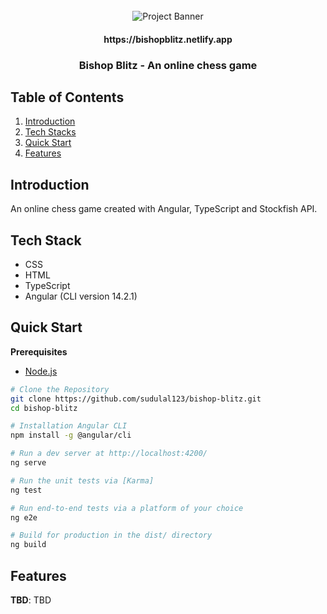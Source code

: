 <div align="center">
  <br />
    <a>
      <img src="https://github.com/sdulal123/chessMe/assets/86375908/fcaa7a1c-2ac0-4640-8bbe-3addd535c1f7" alt="Project Banner">
    </a>
  <br />
  <h4 align="center">https://bishopblitz.netlify.app</h4>
  <h3 align="center">Bishop Blitz - An online chess game</h3>
</div>

## <a name="table">Table of Contents</a>

1. [Introduction](#introduction)
2. [Tech Stacks](#tech-stacks)
3. [Quick Start](#quick-start)
4. [Features](#features)


## <a name="introduction"> Introduction </a>

An online chess game created with Angular, TypeScript and Stockfish API.

## <a name="tech-stacks"> Tech Stack </a>

- CSS
- HTML
- TypeScript
- Angular (CLI version 14.2.1)


## <a name="quick-start"> Quick Start </a>

**Prerequisites**

- [Node.js](https://nodejs.org/en)

```bash
# Clone the Repository
git clone https://github.com/sudulal123/bishop-blitz.git
cd bishop-blitz

# Installation Angular CLI
npm install -g @angular/cli

# Run a dev server at http://localhost:4200/
ng serve

# Run the unit tests via [Karma]
ng test

# Run end-to-end tests via a platform of your choice
ng e2e

# Build for production in the dist/ directory
ng build
```


## <a name="features"> Features </a>

**TBD**: TBD

<!--
5. [To-do](#to-do)

## <a name="to-do"> To-do </a>
- [ ] Page reload
- [ ] Sign-in button with pop-up login dialogue
- [ ] Alternative API to Imagin API for car images  
-->
